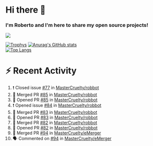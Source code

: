 # Hi there 👋
### I'm Roberto and I'm here to share my open source projects!

<img src="https://komarev.com/ghpvc/?username=mastercruelty&label=Profile views&color=0e75b6"><br>

[![Trophys](https://github-profile-trophy.vercel.app/?username=mastercruelty)](https://github.com/ryo-ma/github-profile-trophy)
[![Anurag's GitHub stats](https://github-readme-stats.vercel.app/api?username=mastercruelty&show_icons=true&theme=tokyonight)](https://github.com/anuraghazra/github-readme-stats)<br>
[![Top Langs](https://github-readme-stats.vercel.app/api/top-langs/?username=mastercruelty&langs_count=8&hide=jupyter%20notebook&exclude_repo=Alarm-project&langs_count=6&layout=compact&theme=tokyonight)](https://github.com/anuraghazra/github-readme-stats)

# :zap: Recent Activity
<!--START_SECTION:activity-->
1. ❗️ Closed issue [#77](https://github.com/MasterCruelty/robbot/issues/77) in [MasterCruelty/robbot](https://github.com/MasterCruelty/robbot)
2. 🎉 Merged PR [#85](https://github.com/MasterCruelty/robbot/pull/85) in [MasterCruelty/robbot](https://github.com/MasterCruelty/robbot)
3. 💪 Opened PR [#85](https://github.com/MasterCruelty/robbot/pull/85) in [MasterCruelty/robbot](https://github.com/MasterCruelty/robbot)
4. ❗️ Opened issue [#84](https://github.com/MasterCruelty/robbot/issues/84) in [MasterCruelty/robbot](https://github.com/MasterCruelty/robbot)
5. 🎉 Merged PR [#83](https://github.com/MasterCruelty/robbot/pull/83) in [MasterCruelty/robbot](https://github.com/MasterCruelty/robbot)
6. 💪 Opened PR [#83](https://github.com/MasterCruelty/robbot/pull/83) in [MasterCruelty/robbot](https://github.com/MasterCruelty/robbot)
7. 🎉 Merged PR [#82](https://github.com/MasterCruelty/robbot/pull/82) in [MasterCruelty/robbot](https://github.com/MasterCruelty/robbot)
8. 💪 Opened PR [#82](https://github.com/MasterCruelty/robbot/pull/82) in [MasterCruelty/robbot](https://github.com/MasterCruelty/robbot)
9. 🎉 Merged PR [#94](https://github.com/MasterCruelty/eMerger/pull/94) in [MasterCruelty/eMerger](https://github.com/MasterCruelty/eMerger)
10. 🗣 Commented on [#94](https://github.com/MasterCruelty/eMerger/issues/94) in [MasterCruelty/eMerger](https://github.com/MasterCruelty/eMerger)
<!--END_SECTION:activity-->
